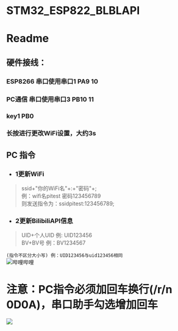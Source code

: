 # STM32_ESP822_BLBLAPI
# Readme

## 硬件接线：

### ESP8266   串口使用串口1 PA9  10  
### PC通信	串口使用串口3 PB10  11   
### key1 	  PB0  
### 长按进行更改WiFi设置，大约3s  

## PC 指令  
+ ### 1更新WiFi  
> ssid+"你的WiFi名"+:+"密码"+;   
> 例：wifi名pitest 密码123456789    
> 则发送指令为：ssidpitest:123456789;  
+ ### 2更新BilibiliAPI信息  
> UID+个人UID 例: UID123456  
> BV+BV号     例：BV1234567   

` (指令不区分大小写) 例：UID123456与uid123456相同 `  
![哔哩哔哩](https://pandao.github.io/editor.md/images/logos/editormd-logo-180x180.png "Pandao editor.md")

# 注意：PC指令必须加回车换行(/r/n 0D0A)，串口助手勾选增加回车  
[![](https://ss0.bdstatic.com/70cFuHSh_Q1YnxGkpoWK1HF6hhy/it/u=1814863838,487964558&fm=26&gp=0.jpg)](https://www.bilibili.com/video/BV1Sg4y1b7rf "哔哩哔哩")

